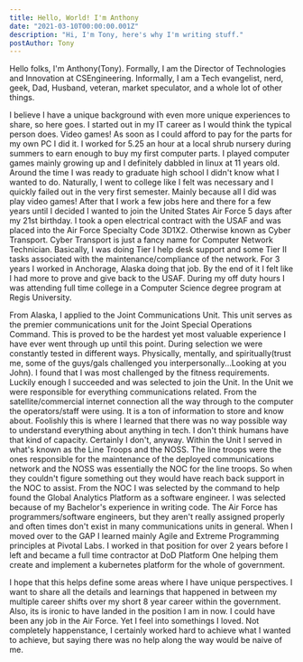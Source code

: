 ```yaml
---
title: Hello, World! I'm Anthony
date: "2021-03-10T00:00:00.001Z"
description: "Hi, I'm Tony, here's why I'm writing stuff."
postAuthor: Tony
---
```

Hello folks, I'm Anthony(Tony). Formally, I am the Director of Technologies and Innovation at CSEngineering. Informally, I am a Tech evangelist, nerd, geek, Dad, Husband, veteran, market speculator, and a whole lot of other things.  

I believe I have a unique background with even more unique experiences to share, so here goes. I started out in my IT career as I would think the typical person does. Video games! As soon as I could afford to pay for the parts for my own PC I did it. I worked for 5.25 an hour at a local shrub nursery during summers to earn enough to buy my first computer parts. I played computer games mainly growing up and I definitely dabbled in linux at 11 years old. Around the time I was ready to graduate high school I didn't know what I wanted to do. Naturally, I went to college like I felt was necessary and I quickly failed out in the very first semester. Mainly because all I did was play video games! After that I work a few jobs here and there for a few years until I decided I wanted to join the United States Air Force 5 days after my 21st birthday. I took a open electrical contract with the USAF and was placed into the Air Force Specialty Code 3D1X2. Otherwise known as Cyber Transport. Cyber Transport is just a fancy name for Computer Network Technician. Basically, I was doing Tier I help desk support and some Tier II tasks associated with the maintenance/compliance of the network. For 3 years I worked in Anchorage, Alaska doing that job. By the end of it I felt like I had more to prove and give back to the USAF. During my off duty hours I was attending full time college in a Computer Science degree program at Regis University. 

From Alaska, I applied to the Joint Communications Unit. This unit serves as the premier communications unit for the Joint Special Operations Command. This is proved to be the hardest yet most valuable experience I have ever went through up until this point. During selection we were constantly tested in different ways. Physically, mentally, and spiritually(trust me, some of the guys/gals challenged you interpersonally...Looking at you John). I found that I was most challenged by the fitness requirements. Luckily enough I succeeded and was selected to join the Unit. In the Unit we were responsible for everything communications related. From the satellite/commercial internet connection all the way through to the computer the operators/staff were using. It is a ton of information to store and know about. Foolishly this is where I learned that there was no way possible way to understand everything about anything in tech. I don't think humans have that kind of capacity. Certainly I don't, anyway. Within the Unit I served in what's known as the Line Troops and the NOSS. The line troops were the ones responsible for the maintenance of the deployed communications network and the NOSS was essentially the NOC for the line troops. So when they couldn't figure something out they would have reach back support in the NOC to assist. From the NOC I was selected by the command to help found the Global Analytics Platform as a software engineer. I was selected because of my Bachelor's experience in writing code. The Air Force has programmers/software engineers, but they aren't really assigned properly and often times don't exist in many communications units in general. When I moved over to the GAP I learned mainly Agile and Extreme Programming principles at Pivotal Labs. I worked in that position for over 2 years before I left and became a full time contractor at DoD Platform One helping them create and implement a kubernetes platform for the whole of government.

I hope that this helps define some areas where I have unique perspectives.  I want to share all the details and learnings that happened in between my multiple career shifts over my short 8 year career within the government. Also, its is ironic to have landed in the position I am in now. I could have been any job in the Air Force. Yet I feel into somethings I loved. Not completely happenstance, I certainly worked hard to achieve what I wanted to achieve, but saying there was no help along the way would be naive of me.



